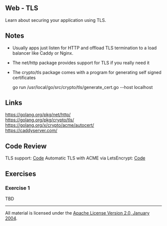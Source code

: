 ## Web - TLS

Learn about securing your application using TLS.

## Notes

* Usually apps just listen for HTTP and offload TLS termination to a load balancer like Caddy or Nginx.
* The net/http package provides support for TLS if you really need it
* The crypto/tls package comes with a program for generating self signed certificates

    go run /usr/local/go/src/crypto/tls/generate_cert.go --host localhost

## Links

https://golang.org/pkg/net/http/  
https://golang.org/pkg/crypto/tls/  
https://golang.org/x/crypto/acme/autocert/  
https://caddyserver.com/  

## Code Review

TLS support: [Code](example1/main.go)
Automatic TLS with ACME via LetsEncrypt: [Code](example2/main.go)

## Exercises

### Exercise 1

TBD
___
All material is licensed under the [Apache License Version 2.0, January 2004](http://www.apache.org/licenses/LICENSE-2.0).

